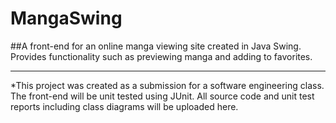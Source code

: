 # MangaSwing
##A front-end for an online manga viewing site created in Java Swing. Provides functionality such as previewing manga and adding to favorites.
***
*This project was created as a submission for a software engineering class. The front-end will be unit tested using JUnit. All source code and unit test reports including class diagrams will be uploaded here.
